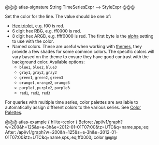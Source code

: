 
@@@ atlas-signature
String
TimeSeriesExpr
-->
StyleExpr
@@@

Set the color for the line. The value should be one of:

* [Hex triplet](http://en.wikipedia.org/wiki/Web_colors#Hex_triplet), e.g. f00 is red.
* 6 digit hex RBG, e.g. ff0000 is red.
* 8 digit hex ARGB, e.g. ffff0000 is red. The first byte is the [alpha](alpha.md)
  setting to use with the color.
* Named colors. These are useful when working with [themes](../../api/graph/theme.md), they provide
  a few shades for some common colors. The specific colors will vary based on the theme to ensure
  they have good contrast with the background color. Available options:
    * `blue1`, `blue2`, `blue3`
    * `gray1`, `gray2`, `gray3`
    * `green1`, `green2`, `green3`
    * `orange1`, `orange2`, `orange3`
    * `purple1`, `purple2`, `purple3`
    * `red1`, `red2`, `red3`

For queries with multiple time series, color palettes are available to automatically assign
different colors to the various series. See [Color Palettes](../../api/graph/color-palettes.md).

@@@ atlas-example { hilite=:color }
Before: /api/v1/graph?w=200&h=125&s=e-3h&e=2012-01-01T07:00&tz=UTC&q=name,sps,:eq
After: /api/v1/graph?w=200&h=125&s=e-3h&e=2012-01-01T07:00&tz=UTC&q=name,sps,:eq,ff0000,:color
@@@
